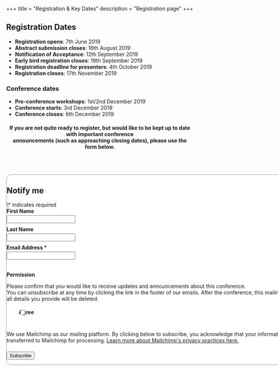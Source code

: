 +++
title = "Registration & Key Dates"
description = "Registration page"
+++

<meta http-equiv="X-UA-Compatible" content="IE=EmulateIE9">
  <!--[if lt IE10]>
	<h3 style="color:red;"> Please note that the registration page does not work if you are using Internet Explorer. <br> Please register using Safari, Chrome, or Firefox </h3>
  <![endif]-->
  
<!-- Please note that the registration page does not work if you are using Internet Explorer.  Please register using Safari, Chrome, or Firefox  -->

## Registration Dates

- **Registration opens**: 7th June 2019
- **Abstract submission closes**: 16th August 2019
- **Notification of Acceptance**: 12th September 2019
- **Early bird registration closes**: 19th September 2019
- **Registration deadline for presenters**: 4th October 2019
- **Registration closes**: 17th November 2019


### Conference dates

- **Pre-conference workshops**: 1st/2nd December 2019
- **Conference starts**: 3rd December 2019
- **Conference closes**: 6th December 2019



<script type="text/javascript" src="https://form.jotform.co/jsform/91481428555867"></script>



<div style="text-align: center">
<h4>If you are not quite ready to register, but would like to be kept up to date with important conference <br>
announcements (such as approaching closing dates), please use the form below.</h4>
</div>

<br><br>
<!-- Begin Mailchimp Signup Form -->
<link href="//cdn-images.mailchimp.com/embedcode/classic-10_7.css" rel="stylesheet" type="text/css">
<style type="text/css">
	#mc_embed_signup{background:#fff; clear:left; border:0.5px solid #999999; border-radius: 15px; width: 800px; margin-left: auto; margin-right: auto;}
	/* Add your own Mailchimp form style overrides in your site stylesheet or in this style block.
	   We recommend moving this block and the preceding CSS link to the HEAD of your HTML file. */
</style>
<style type="text/css">
	#mc-embedded-subscribe-form input[type=checkbox]{display: inline; width: auto;margin-right: 10px; position: absolute;}
	.checkbox {margin-left: 20px;}
	#mc_embed_signup .mc-field-group label {display:block;margin-bottom: 3px;font-weight: bold;}
	#mergeRow-gdpr {margin-top: 3%;}
	#mergeRow-gdpr fieldset label {font-weight: normal;margin-bottom: 20px !important;}
	#mc-embedded-subscribe-form .mc_fieldset{border:none;min-height: 0px;padding-bottom:0px;}
	#mc_embed_signup .mc-field-group.input-group label {display:inline;margin-left: 20px;}
	#mc_embed_signup .mc-field-group input {max-width: 400px;}
	#mc_embed_signup .mc-field-group {padding-bottom: 1%;}
</style>


<div id="mc_embed_signup">
<form action="https://adelaide.us16.list-manage.com/subscribe/post?u=6886987b686698c6d7c9df59c&amp;id=8638763281" method="post" id="mc-embedded-subscribe-form" name="mc-embedded-subscribe-form" class="validate" target="_blank" novalidate>
    <div id="mc_embed_signup_scroll">
	<h2>Notify me</h2>
<div class="indicates-required"><span class="asterisk">\*</span> indicates required</div>
<div class="mc-field-group">
	<label for="mce-FNAME">First Name </label>
	<input type="text" value="" name="FNAME" class="" id="mce-FNAME">
</div>
<div class="mc-field-group">
	<label for="mce-LNAME">Last Name </label>
	<input type="text" value="" name="LNAME" class="" id="mce-LNAME">
</div>
<div class="mc-field-group">
	<label for="mce-EMAIL">Email Address  <span class="asterisk">*</span>
</label>
	<input type="email" value="" name="EMAIL" class="required email" id="mce-EMAIL">
</div>
<div id="mergeRow-gdpr" class="mergeRow gdpr-mergeRow content__gdprBlock mc-field-group">
    <div class="content__gdpr">
        <label>Permission</label>
        <p>Please confirm that you would like to receive updates and announcements about this conference. 
        <br>
        You can unsubscribe at any time by clicking the link in the footer of our emails. After the conference, this mailing list and all details you provide will be deleted.</p>
        <fieldset class="mc_fieldset gdprRequired mc-field-group" name="interestgroup_field">
		<label class="checkbox subfield" for="gdpr_20989"><input type="checkbox" id="gdpr_20989" name="gdpr[20989]" value="Y" class="av-checkbox "><span>Agree</span> </label>
        </fieldset>
    </div>
    <div class="content__gdprLegal">
        <p>We use Mailchimp as our mailing platform. By clicking below to subscribe, you acknowledge that your information will be transferred to Mailchimp for processing. <a href="https://mailchimp.com/legal/" target="_blank">Learn more about Mailchimp's privacy practices here.</a></p>
    </div>
</div>
	<div id="mce-responses" class="clear">
		<div class="response" id="mce-error-response" style="display:none"></div>
		<div class="response" id="mce-success-response" style="display:none"></div>
	</div>    <!-- real people should not fill this in and expect good things - do not remove this or risk form bot signups-->
    <div style="position: absolute; left: -5000px;" aria-hidden="true"><input type="text" name="b_6886987b686698c6d7c9df59c_8638763281" tabindex="-1" value=""></div>
    <div class="clear"><input type="submit" value="Subscribe" name="subscribe" id="mc-embedded-subscribe" class="button"></div>
    </div>
</form>
</div>
<script type='text/javascript' src='//s3.amazonaws.com/downloads.mailchimp.com/js/mc-validate.js'></script><script type='text/javascript'>(function($) {window.fnames = new Array(); window.ftypes = new Array();fnames[1]='FNAME';ftypes[1]='text';fnames[2]='LNAME';ftypes[2]='text';fnames[0]='EMAIL';ftypes[0]='email';}(jQuery));var $mcj = jQuery.noConflict(true);</script>
<!--End mc_embed_signup-->





<!---
### Registration Options

| Options    | Early Bird Full Rate | Full Rate | Student Rate |
|------------|----------------------|-----------|--------------|
| Workshops  |                      |           |              |
| Conference |                      |           |              |
| Dinner     |                      |           |              |
| One-day    |                      |           |              |

<br>
All prices are in Australian Dollars (AUD). Proof of Student enrollment must be provided upon registration as a student.


<!--
<div class="col-sm-12 text-center">
<p class="text-large">
	<a class="btn btn-template-main-big" target="_blank" href="https://shop.adelaide.edu.au/konakart/More.../Conferences/Faculty-Sciences/Ranked-Set-Sampling%3A-translating-the-theory-to-applications-in-agriculture-and-natural-sciences/Agriculture%2C-Food-%26-Wine-141/2_2250.action?cust-sign-in-method=public">
	<i class="fa fa-user-plus"> Click here to Register now</i>
	</a> 
	</p>
	<p class="text-large">
	Please check the online cart after clicking "ADD TO CART" to see added purchases.
		</p>
</div>
-->

